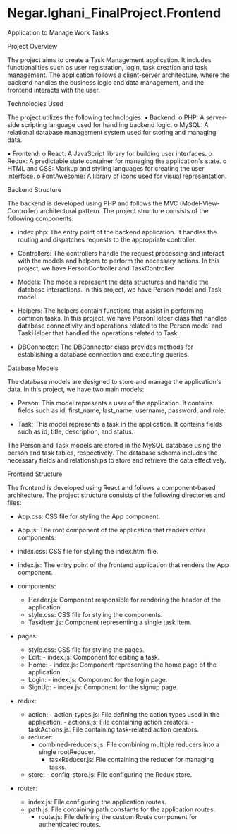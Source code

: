 # Negar.Ighani_FinalProject.Frontend
Application to Manage Work Tasks

Project Overview

The project aims to create a Task Management application. It includes functionalities such as user registration, login, task creation and task management. The application follows a client-server architecture, where the backend handles the business logic and data management, and the frontend interacts with the user.

Technologies Used

The project utilizes the following technologies:
•	Backend:
o	PHP: A server-side scripting language used for handling backend logic.
o	MySQL: A relational database management system used for storing and managing data.

•	Frontend:
o	React: A JavaScript library for building user interfaces.
o	Redux: A predictable state container for managing the application's state.
o	HTML and CSS: Markup and styling languages for creating the user interface.
o	FontAwesome: A library of icons used for visual representation.

 Backend Structure

The backend is developed using PHP and follows the MVC (Model-View-Controller) architectural pattern. The project structure consists of the following components:

-	index.php: The entry point of the backend application. It handles the routing and dispatches requests to the appropriate controller.

-	Controllers: The controllers handle the request processing and interact with the models and helpers to perform the necessary actions. In this project, we have PersonController and TaskController.

-	Models: The models represent the data structures and handle the database interactions. In this project, we have Person model and Task model.

-	Helpers: The helpers contain functions that assist in performing common tasks. In this project, we have PersonHelper class that handles database connectivity and operations related to the Person model and TaskHelper that handled the operations related to Task.

-	DBConnector: The DBConnector class provides methods for establishing a database connection and executing queries.

Database Models

The database models are designed to store and manage the application's data. In this project, we have two main models:

-	Person: This model represents a user of the application. It contains fields such as id, first_name, last_name, username, password, and role.

-	Task: This model represents a task in the application. It contains fields such as id, title, description, and status.

The Person and Task models are stored in the MySQL database using the person and task tables, respectively. The database schema includes the necessary fields and relationships to store and retrieve the data effectively.

Frontend Structure

The frontend is developed using React and follows a component-based architecture. The project structure consists of the following directories and files:

- App.css: CSS file for styling the App component.
- App.js: The root component of the application that renders other components.
- index.css: CSS file for styling the index.html file.
- index.js: The entry point of the frontend application that renders the App component.
- components:
  	- Header.js: Component responsible for rendering the header of the application.
  	- style.css: CSS file for styling the components.
 	- TaskItem.js: Component representing a single task item.

- pages:
  	- style.css: CSS file for styling the pages.
 	 - Edit:
    		- index.js: Component for editing a task.
  	- Home:
    		- index.js: Component representing the home page of the application.
  	- Login:
    		- index.js: Component for the login page.
  	- SignUp:
    		- index.js: Component for the signup page.

- redux:
  	- action:
    		- action-types.js: File defining the action types used in the application.
    		- actions.js: File containing action creators.
    		- taskActions.js: File containing task-related action creators.
  	- reducer:
   		 - combined-reducers.js: File combining multiple reducers into a single rootReducer.
    		- taskReducer.js: File containing the reducer for managing tasks.
 	 - store:
    		- config-store.js: File configuring the Redux store.

- router:
  - index.js: File configuring the application routes.
  - path.js: File containing path constants for the application routes.
  	  - route.js: File defining the custom Route component for authenticated routes.
